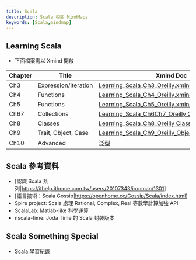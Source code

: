 ```yaml
---
title: Scala
description: Scala 相關 MindMaps
keywords: [Scala,mindmap]
---
```


## Learning Scala
* 下面檔案需以 Xmind 開啟

| Chapter | Title | Xmind Doc | Date |
| ---- | ---- | ---- | ---- |
| Ch3| Expression/Iteration| [Learning_Scala_Ch3_Oreilly.xmind](https://drive.google.com/file/d/1VWCH86XzmxkuRWEj6pnyZyi9mlgFNNWU/view?usp=drive_link) | 2018/11/19 |
| Ch4| Functions | [Learning_Scala_Ch4_Oreilly.xmind](https://drive.google.com/file/d/1UXtluPLRxWXWYn6lc160boixOLG88z23/view?usp=drive_link)| 2018/11/19 |
| Ch5| Functions | [Learning_Scala_Ch5_Oreilly.xmind](https://drive.google.com/file/d/1Q_St7Oh5oFS5zZ26ZMgLBCJTaG53Q6Zi/view?usp=drive_link)| 2018/11/19 |
| Ch67| Collections| [Learning_Scala_Ch6Ch7_Oreilly Collection.xmind](https://drive.google.com/file/d/1IJ8ade1Hgd0cnvSUOVy8nCVAlSmn-S89/view?usp=drive_link)| 2018/11/19 |
| Ch8| Classes | [Learning_Scala_Ch8_Oreilly Class.xmind](https://drive.google.com/file/d/12uKySKqEm4fqxcbJJqYwt8NKHThpysOV/view?usp=drive_link)| 2019/02/19 |
| Ch9| Trait, Object, Case | [Learning_Scala_Ch9_Oreilly_Object_Case_Trait.xmind](https://drive.google.com/file/d/1AetDN3WSCh2JAeyHQbI7f8I4YRQ8CN2Y/view?usp=drive_link) |2019/03/12 |
| Ch10| Advanced  | 泛型 | |

## Scala 參考資料
* [認識 Scala 系列|https://ithelp.ithome.com.tw/users/20107343/ironman/1301]
* [語言技術：Scala Gossip|https://openhome.cc/Gossip/Scala/index.html]
* Spire project: Scala 處理 Rational, Complex, Real 等數學計算加強 API
* ScalaLab: Matlab-like 科學運算
* nscala-time: Joda Time 的 Scala 封裝版本

## Scala Something Special
* [Scala 學習紀錄](./Scala_Something_Special)
